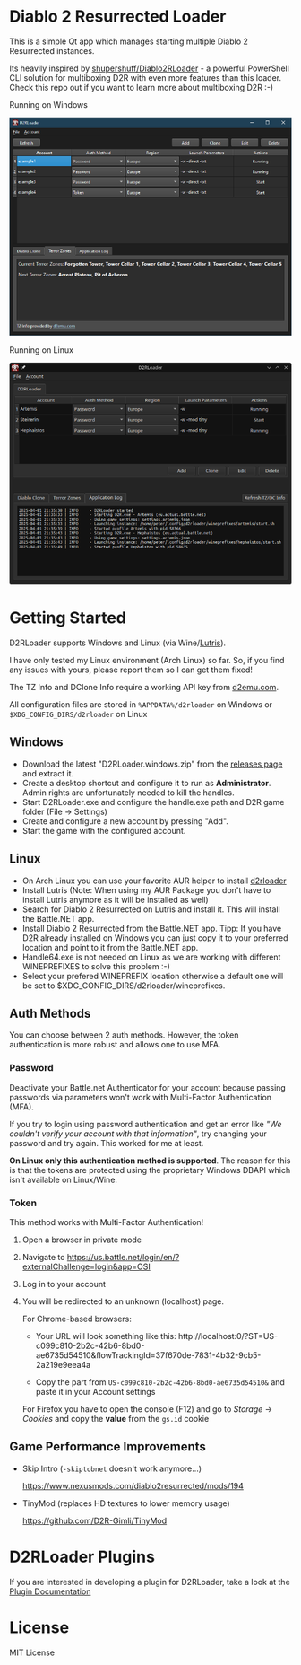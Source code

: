 # Diablo 2 Resurrected Loader

This is a simple Qt app which manages starting multiple Diablo 2 Resurrected instances.

Its heavily inspired by <a href="https://github.com/shupershuff/Diablo2RLoader">shupershuff/Diablo2RLoader</a> - a powerful PowerShell CLI solution for multiboxing D2R with even more features than this loader. Check this repo out if you want to learn more about multiboxing D2R :-)


Running on Windows

![Screenshot](./resources/screenshot_windows.png "D2R Loader Windows Screenshot")

Running on Linux

![Screenshot](./resources/screenshot_linux.png "D2R Loader Linux Screenshot")


# Getting Started

D2RLoader supports Windows and Linux (via Wine/[Lutris](https://lutris.net)).

I have only tested my Linux environment (Arch Linux) so far. So, if you find any issues with yours, please report them so I can get them fixed!

The TZ Info and DClone Info require a working API key from [d2emu.com](https://d2emu.com).

All configuration files are stored in ``%APPDATA%/d2rloader`` on Windows or ``$XDG_CONFIG_DIRS/d2rloader`` on Linux


## Windows

- Download the latest "D2RLoader.windows.zip" from the [releases page](https://github.com/sh4nks/d2rloader/releases) and extract it.
- Create a desktop shortcut and configure it to run as **Administrator**. Admin rights are unfortunately needed to kill the handles.
- Start D2RLoader.exe and configure the handle.exe path and D2R game folder (File -> Settings)
- Create and configure a new account by pressing "Add".
- Start the game with the configured account.

## Linux

- On Arch Linux you can use your favorite AUR helper to install [d2rloader](https://aur.archlinux.org/packages/d2rloader)
- Install Lutris (Note: When using my AUR Package you don't have to install Lutris anymore as it will be installed as well)
- Search for Diablo 2 Resurrected on Lutris and install it. This will install the Battle.NET app.
- Install Diablo 2 Resurrected from the Battle.NET app. Tipp: If you have D2R already installed on Windows you can just copy it to your preferred location and point to it from the Battle.NET app.
- Handle64.exe is not needed on Linux as we are working with different WINEPREFIXES to solve this problem :-)
- Select your prefered WINEPREFIX location otherwise a default one will be set to $XDG_CONFIG_DIRS/d2rloader/wineprefixes.


## Auth Methods

You can choose between 2 auth methods. However, the token authentication is more robust and allows one to use MFA.

### Password

Deactivate your Battle.net Authenticator for your account because passing passwords via parameters won't work with Multi-Factor Authentication (MFA).

If you try to login using password authentication and get an error like  _"We couldn't verify your account with that information"_, try changing your password and try again. This worked for me at least. 

**On Linux only this authentication method is supported**. The reason for this is that the tokens are protected using the proprietary Windows DBAPI which isn't available on Linux/Wine.


### Token

This method works with Multi-Factor Authentication!

1. Open a browser in private mode
2. Navigate to https://us.battle.net/login/en/?externalChallenge=login&app=OSI
3. Log in to your account
4. You will be redirected to an unknown (localhost) page.

    For Chrome-based browsers:

    - Your URL will look something like this: 
    http://localhost:0/?ST=US-c099c810-2b2c-42b6-8bd0-ae6735d54510&flowTrackingId=37f670de-7831-4b32-9cb5-2a219e9eea4a

    - Copy the part from ``US-c099c810-2b2c-42b6-8bd0-ae6735d54510&`` and paste it in your Account settings

    For Firefox you have to open the console (F12) and go to _Storage_ -> _Cookies_ and copy the **value** from the ``gs.id`` cookie

## Game Performance Improvements

- Skip Intro (``-skiptobnet`` doesn't work anymore...)

  https://www.nexusmods.com/diablo2resurrected/mods/194


- TinyMod (replaces HD textures to lower memory usage)

  https://github.com/D2R-Gimli/TinyMod


# D2RLoader Plugins

If you are interested in developing a plugin for D2RLoader, take a look at the [Plugin Documentation](./PLUGINS.md)


# License

MIT License
